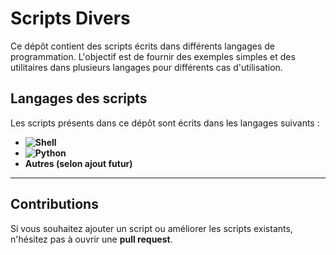 # Scripts Divers

Ce dépôt contient des scripts écrits dans différents langages de programmation. L'objectif est de fournir des exemples simples et des utilitaires dans plusieurs langages pour différents cas d'utilisation.

## Langages des scripts

Les scripts présents dans ce dépôt sont écrits dans les langages suivants :

- **![Shell](https://img.shields.io/badge/Shell-%2314354C.svg?style=flat&logo=gnu-bash&logoColor=white)**
- **![Python](https://img.shields.io/badge/Python-%2314354C.svg?style=flat&logo=python&logoColor=white)**
- **Autres (selon ajout futur)**

---
## Contributions

Si vous souhaitez ajouter un script ou améliorer les scripts existants, n'hésitez pas à ouvrir une **pull request**.

